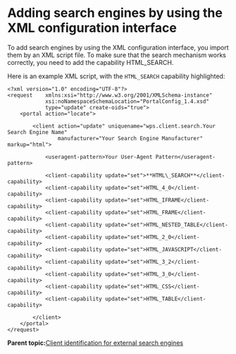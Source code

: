 # Adding search engines by using the XML configuration interface

To add search engines by using the XML configuration interface, you import them by an XML script file. To make sure that the search mechanism works correctly, you need to add the capability HTML\_SEARCH.

Here is an example XML script, with the `HTML_SEARCH` capability highlighted:

```
<?xml version="1.0" encoding="UTF-8"?>
<request    xmlns:xsi="http://www.w3.org/2001/XMLSchema-instance" 
            xsi:noNamespaceSchemaLocation="PortalConfig_1.4.xsd"
            type="update" create-oids="true">
    <portal action="locate">

        <client action="update" uniquename="wps.client.search.Your Search Engine Name" 
                manufacturer="Your Search Engine Manufacturer" markup="html">

            <useragent-pattern>Your User-Agent Pattern</useragent-pattern>

            <client-capability update="set">**HTML\_SEARCH**</client-capability>
            <client-capability update="set">HTML_4_0</client-capability>
            <client-capability update="set">HTML_IFRAME</client-capability>
            <client-capability update="set">HTML_FRAME</client-capability>
            <client-capability update="set">HTML_NESTED_TABLE</client-capability>
            <client-capability update="set">HTML_2_0</client-capability>
            <client-capability update="set">HTML_JAVASCRIPT</client-capability>
            <client-capability update="set">HTML_3_2</client-capability>
            <client-capability update="set">HTML_3_0</client-capability>
            <client-capability update="set">HTML_CSS</client-capability>
            <client-capability update="set">HTML_TABLE</client-capability>

        </client>
    </portal>
</request>

```

**Parent topic:**[Client identification for external search engines](../admin-system/srrclientid.md)

